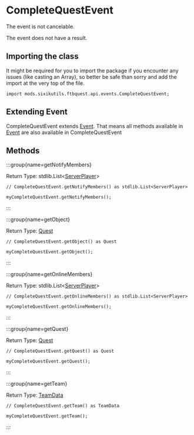 # CompleteQuestEvent

The event is not cancelable.

The event does not have a result.

## Importing the class

It might be required for you to import the package if you encounter any issues (like casting an Array), so better be safe than sorry and add the import at the very top of the file.
```zenscript
import mods.sixikutils.ftbquest.api.events.CompleteQuestEvent;
```


## Extending Event

CompleteQuestEvent extends [Event](/forge/api/event/Event). That means all methods available in [Event](/forge/api/event/Event) are also available in CompleteQuestEvent

## Methods

:::group{name=getNotifyMembers}

Return Type: stdlib.List&lt;[ServerPlayer](/vanilla/api/entity/type/player/ServerPlayer)&gt;

```zenscript
// CompleteQuestEvent.getNotifyMembers() as stdlib.List<ServerPlayer>

myCompleteQuestEvent.getNotifyMembers();
```

:::

:::group{name=getObject}

Return Type: [Quest](/mods/sixikutils/ftbquest/quests/Quest)

```zenscript
// CompleteQuestEvent.getObject() as Quest

myCompleteQuestEvent.getObject();
```

:::

:::group{name=getOnlineMembers}

Return Type: stdlib.List&lt;[ServerPlayer](/vanilla/api/entity/type/player/ServerPlayer)&gt;

```zenscript
// CompleteQuestEvent.getOnlineMembers() as stdlib.List<ServerPlayer>

myCompleteQuestEvent.getOnlineMembers();
```

:::

:::group{name=getQuest}

Return Type: [Quest](/mods/sixikutils/ftbquest/quests/Quest)

```zenscript
// CompleteQuestEvent.getQuest() as Quest

myCompleteQuestEvent.getQuest();
```

:::

:::group{name=getTeam}

Return Type: [TeamData](/mods/sixikutils/ftbquest/quests/TeamData)

```zenscript
// CompleteQuestEvent.getTeam() as TeamData

myCompleteQuestEvent.getTeam();
```

:::


